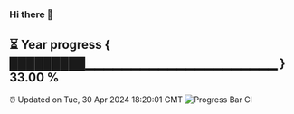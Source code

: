 ### Hi there 👋
⏳ Year progress { █████████▁▁▁▁▁▁▁▁▁▁▁▁▁▁▁▁▁▁▁▁▁ } 33.00 %
---
⏰ Updated on Tue, 30 Apr 2024 18:20:01 GMT
![Progress Bar CI](https://github.com/liununu/liununu/workflows/Progress%20Bar%20CI/badge.svg)
